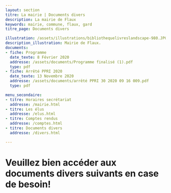 ```yaml
---
layout: section
titre: La mairie | Documents divers
description: La mairie de Flaux
keywords: mairie, commune, flaux, gard
titre_page: Documents divers

illustration: /assets/illustrations/bibliothequelivreslandscape-980.JPG
description_illustration: Mairie de Flaux.
documents:
- fiche: Programme
  date_texte: 8 Février 2020
  addresse: /assets/documents/Programme finalisé (1).pdf
  type: pdf
- fiche: Arrêté PPRI 2020
  date_texte: 13 Novembre 2020
  addresse: /assets/documents/arrêté PPRI 30 2020 09 16 009.pdf
  type: pdf

menu_secondaire:
- titre: Horaires secrétariat
  addresse: /mairie.html
- titre: Les élus
  addresse: /elus.html
- titre: Comptes rendus
  addresse: /comptes.html
- titre: Documents divers
  addresse: /divers.html

---
```

# Veuillez bien accéder aux documents divers suivants en case de besoin!


